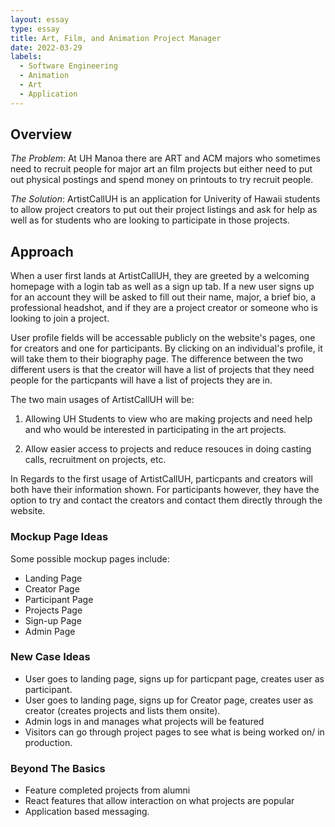 ```yaml
---
layout: essay
type: essay
title: Art, Film, and Animation Project Manager
date: 2022-03-29
labels:
  - Software Engineering
  - Animation
  - Art
  - Application
---
```


## Overview
*The Problem*: At UH Manoa there are ART and ACM majors who sometimes need to recruit people for major art an film projects but either need to
put out physical postings and spend money on printouts to try recruit people.

*The Solution*: ArtistCallUH is an application for Univerity of Hawaii students to allow project creators to put out their project listings and ask for help
as well as for students who are looking to participate in those projects. 

## Approach
When a user first lands at ArtistCallUH, they are greeted by a welcoming homepage with a login tab as well as a sign up tab. If a new user signs up for an account
they will be asked to fill out their name, major, a brief bio, a professional headshot, and if they are a project creator or someone who is looking to join a project.  

User profile fields will be accessable publicly on the website's pages, one for creators and one for participants. By clicking on an individual's profile,
it will take them to their biography page. The difference between the two different users is that the creator will have a list of projects that they need people
for the particpants will have a list of projects they are in.  

The two main usages of ArtistCallUH will be:  

1. Allowing UH Students to view who are making projects and need help and who would be interested in participating in the art projects.

2. Allow easier access to projects and reduce resouces in doing casting calls, recruitment on projects, etc.

In Regards to the first usage of ArtistCallUH, particpants and creators will both have their information shown. For participants however, they have the option to try and contact
the creators and contact them directly through the website.

### Mockup Page Ideas

Some possible mockup pages include:
* Landing Page
* Creator Page
* Participant Page
* Projects Page
* Sign-up Page
* Admin Page

### New Case Ideas

* User goes to landing page, signs up for particpant page, creates user as participant.
* User goes to landing page, signs up for Creator page, creates user as creator (creates projects and lists them onsite).
* Admin logs in and manages what projects will be featured
* Visitors can go through project pages to see what is being worked on/ in production.  

### Beyond The Basics

* Feature completed projects from alumni
* React features that allow interaction on what projects are popular
* Application based messaging.

